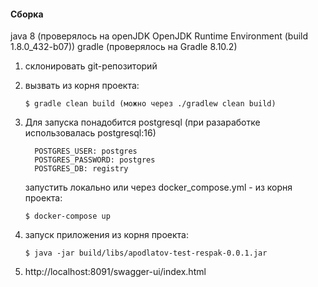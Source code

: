 #### Сборка
java 8 (проверялось на openJDK OpenJDK Runtime Environment (build 1.8.0_432-b07))
gradle (проверялось на Gradle 8.10.2)

1. склонировать git-репозиторий
2. вызвать из корня проекта:

    `$ gradle clean build (можно через ./gradlew clean build)`
3. Для запуска понадобится postgresql (при разаработке использовалась postgresql:16)

         POSTGRES_USER: postgres
         POSTGRES_PASSWORD: postgres
         POSTGRES_DB: registry
    запустить локально или через docker_compose.yml - из корня проекта:

    `$ docker-compose up`
    
4. запуск приложения из корня проекта:

   `$ java -jar build/libs/apodlatov-test-respak-0.0.1.jar`

5. http://localhost:8091/swagger-ui/index.html